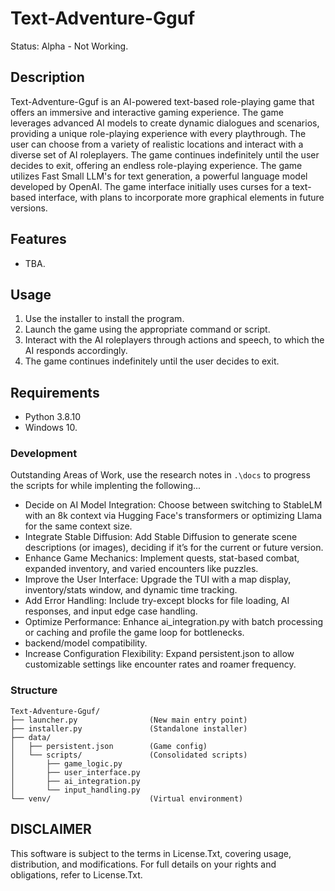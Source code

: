 # Text-Adventure-Gguf
Status: Alpha - Not Working.

## Description

Text-Adventure-Gguf is an AI-powered text-based role-playing game that offers an immersive and interactive gaming experience. The game leverages advanced AI models to create dynamic dialogues and scenarios, providing a unique role-playing experience with every playthrough. The user can choose from a variety of realistic locations and interact with a diverse set of AI roleplayers. The game continues indefinitely until the user decides to exit, offering an endless role-playing experience. The game utilizes Fast Small LLM's for text generation, a powerful language model developed by OpenAI. The game interface initially uses curses for a text-based interface, with plans to incorporate more graphical elements in future versions.

## Features
- TBA.

## Usage
1. Use the installer to install the program.
2. Launch the game using the appropriate command or script.
3. Interact with the AI roleplayers through actions and speech, to which the AI responds accordingly.
4. The game continues indefinitely until the user decides to exit.

## Requirements
- Python 3.8.10
- Windows 10.

### Development
Outstanding Areas of Work, use the research notes in `.\docs` to progress the scripts for while implenting the following...
- Decide on AI Model Integration: Choose between switching to StableLM with an 8k context via Hugging Face's transformers or optimizing Llama for the same context size.
- Integrate Stable Diffusion: Add Stable Diffusion to generate scene descriptions (or images), deciding if it’s for the current or future version.
- Enhance Game Mechanics: Implement quests, stat-based combat, expanded inventory, and varied encounters like puzzles.
- Improve the User Interface: Upgrade the TUI with a map display, inventory/stats window, and dynamic time tracking.
- Add Error Handling: Include try-except blocks for file loading, AI responses, and input edge case handling.
- Optimize Performance: Enhance ai_integration.py with batch processing or caching and profile the game loop for bottlenecks.
- backend/model compatibility.
- Increase Configuration Flexibility: Expand persistent.json to allow customizable settings like encounter rates and roamer frequency.

### Structure
```
Text-Adventure-Gguf/
├── launcher.py                (New main entry point)
├── installer.py               (Standalone installer)
├── data/
│   ├── persistent.json        (Game config)
│   └── scripts/               (Consolidated scripts)
│       ├── game_logic.py
│       ├── user_interface.py
│       ├── ai_integration.py
│       └── input_handling.py
└── venv/                      (Virtual environment)
```

## DISCLAIMER
This software is subject to the terms in License.Txt, covering usage, distribution, and modifications. For full details on your rights and obligations, refer to License.Txt.
